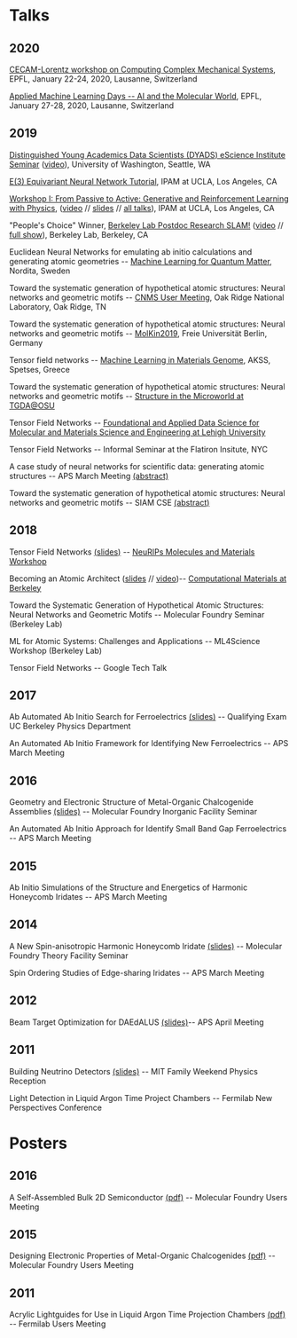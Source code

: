 # Talks

## 2020
[CECAM-Lorentz workshop on Computing Complex Mechanical Systems](https://www.cecam.org/workshop1821/), EPFL, January 22-24, 2020, Lausanne, Switzerland

[Applied Machine Learning Days -- AI and the Molecular World](https://appliedmldays.org/tracks/ai-molecular-world), EPFL, January 27-28, 2020, Lausanne, Switzerland

## 2019
[Distinguished Young Academics Data Scientists (DYADS) eScience Institute Seminar](https://escience.washington.edu/data-science-seminar-12/) ([video](https://youtu.be/4gKsQG9Deew)), University of Washington, Seattle, WA

[E(3) Equivariant Neural Network Tutorial](https://blondegeek.github.io/e3nn_tutorial/), IPAM at UCLA, Los Angeles, CA

[Workshop I: From Passive to Active: Generative and Reinforcement Learning with Physics](http://www.ipam.ucla.edu/programs/workshops/workshop-i-from-passive-to-active-generative-and-reinforcement-learning-with-physics/?tab=overview), ([video](http://www.ipam.ucla.edu/abstract/?tid=16346&pcode=MLPWS1) // [slides](http://helper.ipam.ucla.edu/publications/mlpws1/mlpws1_16346.pdf) // [all talks](http://www.ipam.ucla.edu/programs/workshops/workshop-i-from-passive-to-active-generative-and-reinforcement-learning-with-physics/?tab=schedule)),  IPAM at UCLA, Los Angeles, CA

"People's Choice" Winner, [Berkeley Lab Postdoc Research SLAM!](https://slam.lbl.gov/) ([video](https://youtu.be/s42LFgApomg) // [full show](https://www.youtube.com/watch?v=LD_2VRoBfC8&feature=youtu.be)), Berkeley Lab, Berkeley, CA

Euclidean Neural Networks for emulating ab initio calculations and generating atomic geometries -- [Machine Learning for Quantum Matter](https://agenda.albanova.se/conferenceDisplay.py?confId=5644), Nordita, Sweden

Toward the systematic generation of hypothetical atomic structures: Neural networks and geometric motifs -- [CNMS User Meeting](https://cnmsusermeeting.ornl.gov/), Oak Ridge National Laboratory, Oak Ridge, TN

Toward the systematic generation of hypothetical atomic structures: Neural networks and geometric motifs -- [MolKin2019](https://sites.google.com/view/molkin2019/home), Freie Universit&auml;t Berlin, Germany

Tensor field networks -- [Machine Learning in Materials Genome](https://magics.usc.edu/workshop/spetses_2019/), AKSS, Spetses, Greece

Toward the systematic generation of hypothetical atomic structures: Neural networks and geometric motifs -- [Structure in the Microworld at TGDA@OSU](https://tdai.osu.edu/tripods-workshop/)

Tensor Field Networks -- [Foundational and Applied Data Science for Molecular and Materials Science and Engineering at Lehigh University](https://wordpress.lehigh.edu/indisc/)

Tensor Field Networks -- Informal Seminar at the Flatiron Insitute, NYC

A case study of neural networks for scientific data: generating atomic structures -- APS March Meeting [(abstract)](http://meetings.aps.org/Meeting/MAR19/Session/H52)

Toward the systematic generation of hypothetical atomic structures: Neural networks and geometric motifs -- SIAM CSE [(abstract)](http://meetings.siam.org/sess/dsp_programsess.cfm?SESSIONCODE=65820)

## 2018

Tensor Field Networks [(slides)](pdfs/20181208_tensorfieldnetworks_neurips_mol_and_mat.pdf) -- [NeuRIPs Molecules and Materials Workshop](http://www.quantum-machine.org/workshops/nips2018/)

Becoming an Atomic Architect ([slides](pdfs/20181023_Becoming_an_atomic_architect_CMB.pdf) // [video](https://www.youtube.com/watch?v=85K4hXvW4Tg))-- [Computational Materials at Berkeley](https://computationalmaterials.github.io/)

Toward the Systematic Generation of Hypothetical Atomic Structures: Neural Networks and Geometric Motifs -- Molecular Foundry Seminar (Berkeley Lab) 

ML for Atomic Systems: Challenges and Applications -- ML4Science Workshop (Berkeley Lab)

Tensor Field Networks -- Google Tech Talk

## 2017

Ab Automated Ab Initio Search for Ferroelectrics [(slides)](pdfs/20170421_Qualifying_Exam_Tess_Smidt_an_automated_ab_initio_search_for_ferroelectrics.pdf) -- Qualifying Exam UC Berkeley Physics Department

An Automated Ab Initio Framework for Identifying New Ferroelectrics -- APS March Meeting

## 2016

Geometry and Electronic Structure of Metal-Organic Chalcogenide Assemblies [(slides)](pdfs/201604_mochas_MF_inorganic_facility_seminar.pdf) -- Molecular Foundry Inorganic Facility Seminar

An Automated Ab Initio Approach for Identify Small Band Gap Ferroelectrics -- APS March Meeting

## 2015

Ab Initio Simulations of the Structure and Energetics of Harmonic Honeycomb Iridates -- APS March Meeting

## 2014

A New Spin-anisotropic Harmonic Honeycomb Iridate [(slides)](pdfs/20140416_LIO_MF_Theory_Seminar.pdf) -- Molecular Foundry Theory Facility Seminar

Spin Ordering Studies of Edge-sharing Iridates -- APS March Meeting

## 2012

Beam Target Optimization for DAEdALUS [(slides)](pdfs/20120402_DAEdALUS_APS_April_Meeting.pdf)-- APS April Meeting

## 2011

Building Neutrino Detectors [(slides)](pdfs/20111014_building_neutrino_detectors.pdf) -- MIT Family Weekend Physics Reception

Light Detection in Liquid Argon Time Project Chambers -- Fermilab New Perspectives Conference

# Posters

## 2016

A Self-Assembled Bulk 2D Semiconductor [(pdf)](pdfs/2016_MFUsersMeeting_Poster_Mithrene.pdf) -- Molecular Foundry Users Meeting

## 2015

Designing Electronic Properties of Metal-Organic Chalcogenides [(pdf)](pdfs/2015_MFUsersMeeting_Poster_PbS.pdf) -- Molecular Foundry Users Meeting

## 2011

Acrylic Lightguides for Use in Liquid Argon Time Projection Chambers [(pdf)](pdfs/2011_FermilabUsersMeetingPoster_LArTPCS_TessSmidt.pdf) -- Fermilab Users Meeting 

